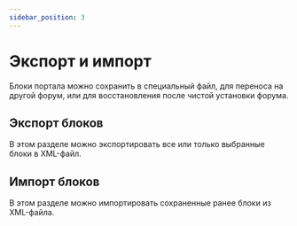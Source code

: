 ```yaml
---
sidebar_position: 3
---
```


# Экспорт и импорт
Блоки портала можно сохранить в специальный файл, для переноса на другой форум, или для восстановления после чистой установки форума.

## Экспорт блоков
В этом разделе можно экспортировать все или только выбранные блоки в XML-файл.

## Импорт блоков
В этом разделе можно импортировать сохраненные ранее блоки из XML-файла.